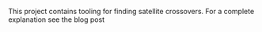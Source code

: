 This project contains tooling for finding satellite crossovers. For a complete explanation see the blog post